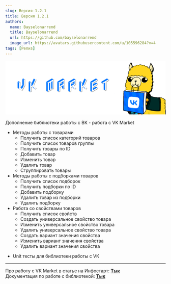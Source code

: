 ```yaml
---
slug: Версия-1.2.1
title: Версия 1.2.1
authors:
  name: Bayselonarrend
  title: Bayselonarrend
  url: https://github.com/bayselonarrend
  image_url: https://avatars.githubusercontent.com/u/105596284?v=4
tags: [Релиз]
---
```


![Релиз](img/4.png)

Дополнение библиотеки работы с ВК - работа с VK Market

- Методы работы с товарами
    - Получить список категорий товаров
    - Получить список товаров группы
    - Получить товары по ID
    - Добавить товар
    - Изменить товар
    - Удалить товар
    - Сгруппировать товары
- Методы работы с подборками товаров
    - Получить список подборок
    - Получить подборки по ID
    - Добавить подборку
    - Удалить товар из подборки
    - Удалить подборку
- Работа со свойствами товаров
    - Получить список свойств
    - Создать универсальное свойство товара
    - Изменить универсальное свойство товара
    - Удалить универсальное свойство товара
    - Создать вариант значения свойства
    - Изменить вариант значения свойства
    - Удалить вариант значения свойства
  
+ Unit тесты для библиотеки работы с VK

<hr/>

Про работу с VK Market в статье на Инфостарт: **[Тык](https://infostart.ru/1c/articles/2043994/)** <br/>
Документация по работе с библиотекой: **[Тык](https://opi.neocities.org/docs/VK/)**
